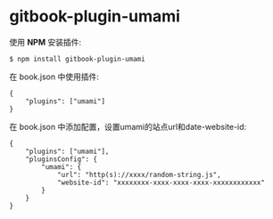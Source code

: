 # gitbook-plugin-umami
使用 **NPM** 安装插件:
```shell
$ npm install gitbook-plugin-umami
```
在 book.json 中使用插件:
```shell
{
    "plugins": ["umami"]
}
```
在 book.json 中添加配置，设置umami的站点url和date-website-id:
```shell
{
    "plugins": ["umami"],
    "pluginsConfig": {
        "umami": {
            "url": "http(s)://xxxx/random-string.js",
            "website-id": "xxxxxxxx-xxxx-xxxx-xxxx-xxxxxxxxxxxx"
        }
    }
}
```
